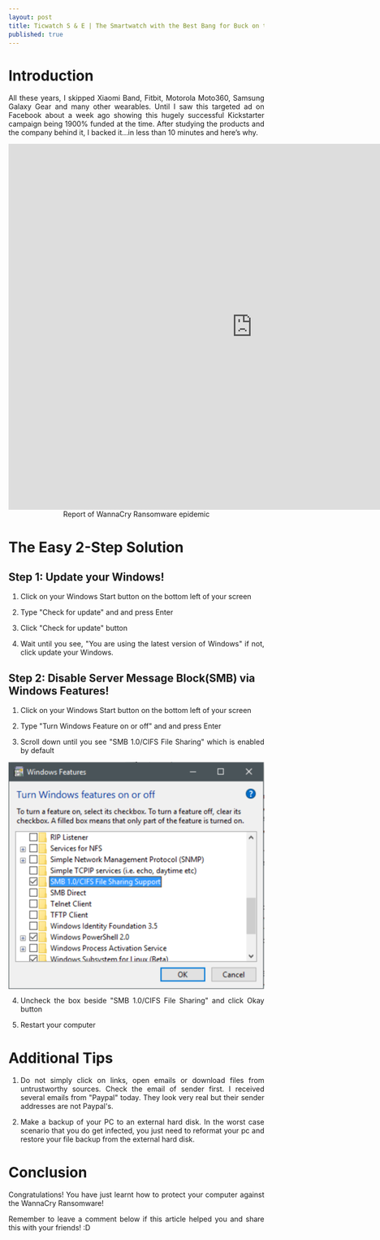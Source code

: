 ```yaml
---
layout: post
title: Ticwatch S & E | The Smartwatch with the Best Bang for Buck on the Market!
published: true
---
```


<style type="text/css">
 p {
  text-align: justify;
}

img {
    display: block;
    margin: auto;
}

iframe {
    display: block;
    margin: auto;
}
</style>

# Introduction
All these years, I skipped Xiaomi Band, Fitbit, Motorola Moto360, Samsung Galaxy Gear and many other wearables. Until I saw this targeted ad on Facebook about a week ago showing this hugely successful Kickstarter campaign being 1900% funded at the time. After studying the products and the company behind it, I backed it…in less than 10 minutes and here’s why. 

<iframe height="720" width="960"; src="https://ksr-video.imgix.net/projects/2974380/video-797594-h264_high.mp4" frameborder="0"> </iframe>
<center>Report of WannaCry Ransomware epidemic</center>


# The Easy 2-Step Solution
## Step 1: Update your Windows! 
1) Click on your Windows Start button on the bottom left of your screen

2) Type "Check for update" and and press Enter

3) Click "Check for update" button

4) Wait until you see, "You are using the latest version of Windows" if not, click update your Windows.


## Step 2: Disable Server Message Block(SMB) via Windows Features!
1) Click on your Windows Start button on the bottom left of your screen

2) Type "Turn Windows Feature on or off" and and press Enter

3) Scroll down until you see "SMB 1.0/CIFS File Sharing" which is enabled by default

![p3](/images/p22.png)

4) Uncheck the box beside "SMB 1.0/CIFS File Sharing" and click Okay button

5) Restart your computer

# Additional Tips
1) Do not simply click on links, open emails or download files from untrustworthy sources. Check the email of sender first. I received several emails from "Paypal" today. They look very real but their sender addresses are not Paypal's.

2) Make a backup of your PC to an external hard disk. In the worst case scenario that you do get infected, you just need to reformat your pc and restore your file backup from the external hard disk.

# Conclusion
Congratulations! You have just learnt how to protect your computer against the WannaCry Ransomware!

Remember to leave a comment below if this article helped you and share this with your friends! :D

